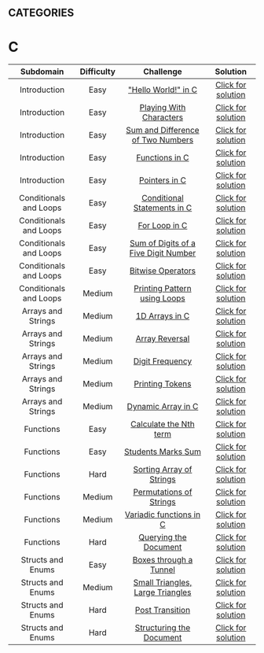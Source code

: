 ## CATEGORIES
# C

| Subdomain | Difficulty | Challenge | Solution |
|:--:|:--:|:--:|:--:|
| Introduction | Easy | ["Hello World!" in C](https://www.hackerrank.com/challenges/hello-world-c/problem) | [Click for solution](https://github.com/MerttMetinn/HackerRankSolutions/blob/main/C%20Problems/Easy%20-%20Hello%20World!%20in%20C.c) |
| Introduction | Easy | [Playing With Characters](https://www.hackerrank.com/challenges/playing-with-characters/problem) | [Click for solution](#)
| Introduction | Easy | [Sum and Difference of Two Numbers](https://www.hackerrank.com/challenges/sum-numbers-c/problem) | [Click for solution](#)
| Introduction | Easy | [Functions in C](https://www.hackerrank.com/challenges/functions-in-c/problem) | [Click for solution](#)
| Introduction | Easy | [Pointers in C](https://www.hackerrank.com/challenges/pointer-in-c/problem) | [Click for solution](#)
| Conditionals and Loops | Easy | [Conditional Statements in C](https://www.hackerrank.com/challenges/conditional-statements-in-c/problem) | [Click for solution](#)
| Conditionals and Loops | Easy | [For Loop in C](https://www.hackerrank.com/challenges/for-loop-in-c/problem) | [Click for solution](#)
| Conditionals and Loops | Easy | [Sum of Digits of a Five Digit Number](https://www.hackerrank.com/challenges/sum-of-digits-of-a-five-digit-number/copy-from/98583090) | [Click for solution](#)
| Conditionals and Loops | Easy | [Bitwise Operators](https://www.hackerrank.com/challenges/bitwise-operators-in-c/problem) | [Click for solution](#)
| Conditionals and Loops | Medium | [Printing Pattern using Loops](https://www.hackerrank.com/challenges/printing-pattern-2/problem) | [Click for solution](#)
| Arrays and Strings | Medium | [1D Arrays in C](https://www.hackerrank.com/challenges/1d-arrays-in-c/problem) | [Click for solution](#)
| Arrays and Strings | Medium | [Array Reversal](https://www.hackerrank.com/challenges/reverse-array-c/problem) | [Click for solution](#)
| Arrays and Strings | Medium | [Digit Frequency](https://www.hackerrank.com/challenges/frequency-of-digits-1/problem)|[Click for solution](#)
| Arrays and Strings | Medium | [Printing Tokens](https://www.hackerrank.com/challenges/printing-tokens-/problem) | [Click for solution](#)
| Arrays and Strings | Medium | [Dynamic Array in C](https://www.hackerrank.com/challenges/dynamic-array-in-c/problem) | [Click for solution](#)
| Functions | Easy | [Calculate the Nth term](https://www.hackerrank.com/challenges/recursion-in-c/problem) | [Click for solution](#)
| Functions | Easy | [Students Marks Sum](https://www.hackerrank.com/challenges/students-marks-sum/problem) | [Click for solution](#)
| Functions | Hard | [Sorting Array of Strings](https://www.hackerrank.com/challenges/sorting-array-of-strings/problem) | [Click for solution](#)
| Functions | Medium | [Permutations of Strings](https://www.hackerrank.com/challenges/permutations-of-strings/problem) | [Click for solution](#)
| Functions | Medium | [Variadic functions in C](https://www.hackerrank.com/challenges/variadic-functions-in-c/problem) | [Click for solution](#)
| Functions | Hard | [Querying the Document](https://www.hackerrank.com/challenges/querying-the-document/problem) | [Click for solution](#)
| Structs and Enums | Easy | [Boxes through a Tunnel](https://www.hackerrank.com/challenges/too-high-boxes/problem) | [Click for solution](#)
| Structs and Enums | Medium | [Small Triangles, Large Triangles](https://www.hackerrank.com/challenges/small-triangles-large-triangles/problem) | [Click for solution](#)
| Structs and Enums | Hard | [Post Transition](https://www.hackerrank.com/challenges/post-transition/problem) | [Click for solution](#)
| Structs and Enums | Hard | [Structuring the Document](https://www.hackerrank.com/challenges/structuring-the-document/problem) | [Click for solution](#)
